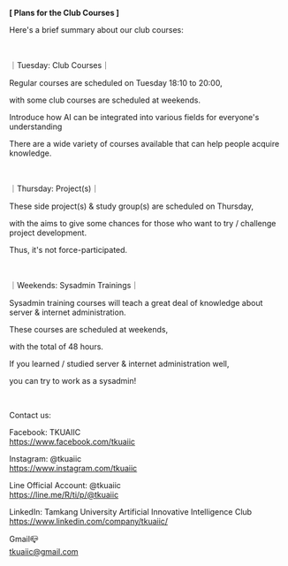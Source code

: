 **[ Plans for the Club Courses ]**

Here's a brief summary about our club courses:

&nbsp;

｜Tuesday: Club Courses｜

Regular courses are scheduled on Tuesday 18:10 to 20:00,

with some club courses are scheduled at weekends.

Introduce how AI can be integrated into various fields for everyone's understanding

There are a wide variety of courses available that can help people acquire knowledge.

&nbsp;

｜Thursday: Project(s)｜

These side project(s) & study group(s) are scheduled on Thursday,

with the aims to give some chances for those who want to try / challenge project development.

Thus, it's not force-participated.

&nbsp;

｜Weekends: Sysadmin Trainings｜

Sysadmin training courses will teach a great deal of knowledge about server & internet administration.

These courses are scheduled at weekends,

with the total of 48 hours.

If you learned / studied server & internet administration well,

you can try to work as a sysadmin!

&nbsp;

Contact us:

Facebook: TKUAIIC <br />https://www.facebook.com/tkuaiic

Instagram: @tkuaiic <br />https://www.instagram.com/tkuaiic

Line Official Account: @tkuaiic <br />https://line.me/R/ti/p/@tkuaiic

LinkedIn: Tamkang University Artificial Innovative Intelligence Club <br />https://www.linkedin.com/company/tkuaiic/

Gmail📪 <br />tkuaiic@gmail.com
